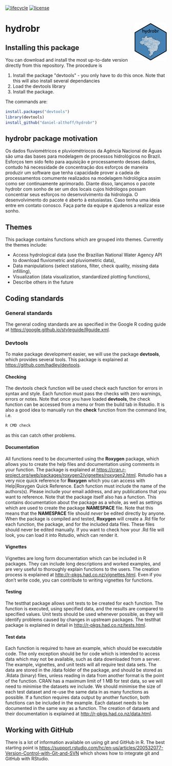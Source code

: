 [![lifecycle](https://img.shields.io/badge/lifecycle-experimental-orange.svg)](https://www.tidyverse.org/lifecycle/#experimental) 
[![license](https://img.shields.io/badge/license-GPL3-lightgrey.svg)](https://choosealicense.com/)
# hydrobr <img align='right' src='man/figures/logo.png' width="100">

## Installing this package
You can download and install the most up-to-date version directly from this repository. The procedure is
1. Install the package "devtools" - you only have to do this once. Note that this will also install several dependancies
2. Load the devtools library
3. Install the package.

The commands are:
``` R
install.packages("devtools")
library(devtools)
install_github("daniel-althoff/hydrobr")
```

## hydrobr package motivation
Os dados fluviométricos e pluviométriocos da Agência Nacional de Águas são uma das bases para modelagem de processos hidrológicos no Brazil. Esforços tem sido feito para aquisição e processamento desses dados, contudo há necessidade de concentração dos esforços de maneira produzir um software que tenha capacidade prover a cadeia de processamentos comumente realizados na modelagem hidrológica assim como ser continuamente aprimorado. Diante disso, lançamos o pacote hydrobr com sonho de ser um dos locais cujos hidrólogos possam concentrar seus esforços no desenvolvimento da hidrologia. O desenvolvimento do pacote é aberto à estusiastas. Caso tenha uma ideia entre em contato conosco. Faça parte da equipe e ajudenos a realizar esse sonho.


## Themes
This package contains functions which are grouped into themes. Currently the themes include:
- Access hydrological data (use the Brazilian National Water Agency API to download fluviometric and pluviometric data),
- Data manipulations (select stations, filter, check quality, missing data infilling),
- Visualization (data visualization, standardized plotting functions),
- Describe others in the future


## Coding standards
### General standards
The general coding standards are as specified in the Google R coding guide at https://google.github.io/styleguide/Rguide.xml.

### Devtools
To make package development easier, we will use the package **devtools**, which provides several tools. This package is explained at https://github.com/hadley/devtools.

#### Checking
The devtools check function will be used check each function for errors in syntax and style. Each function must pass the checks with zero warnings, errors or notes. Note that once you have loaded **devtools**, the check function can be accessed from a menu or from the build tab in Rstudio. It is also a good idea to manually run the **check** function from the command line, i.e. 
```R
R CMD check
```
as this can catch other problems.

#### Documentation
All functions need to be documented using the **Roxygen** package, which allows you to create the help files and documentation using comments in your function. The package is explained at https://cran.r-project.org/web/packages/roxygen2/vignettes/roxygen2.html. Rstudio has a very nice quick reference for **Roxygen** which you can access with Help|Roxygen Quick Reference.
Each function must include the name of the authors(s). Please include your email address, and any publications that you want to reference.
Note that the package itself also has a function. This contains documentation about the package as a whole, as well as settings which are used to create the package **NAMESPACE** file. Note that this means that the **NAMESPACE** file should _never_ be edited directly by anyone.
When the package is compiled and tested, **Roxygen** will create a .Rd file for each function, the package, and for the included data files. These files should never be edited manually. If you want to check how your .Rd file will look, you can load it into Rstudio, which can render it.

#### Vignettes
Vignettes are long form documentation which can be included in R packages. They can include long descriptions and worked examples, and are very useful to thoroughly explain functions to the users. The creation process is explained at http://r-pkgs.had.co.nz/vignettes.html. Even if you don’t write code, you can contribute to writing vignettes for functions.

#### Testing
The testthat package allows unit tests to be created for each function. The function is executed, using specified data, and the results are compared to specified values. Unit tests should be used whenever possible, as they will identify problems caused by changes in upstream packages. The testthat package is explained in detail in http://r-pkgs.had.co.nz/tests.html.

#### Test data
Each function is required to have an example, which should be executable code. The only exception should be for code which is intended to access data which may not be available, such as data downloaded from a server.
The example, vignettes, and unit tests will all require test data sets. The data are stored in the /data folder of the package, and should be stored as .Rdata (binary) files, unless reading in data from another format is the point of the function. CRAN has a maximum limit of 1 MB for test data, so we will need to minimise the datasets we include. We should minimise the size of each test dataset and re-use the same data in as many functions as possible. If a function requires data output by another function, both functions can be included in the example.
Each dataset needs to be documented in the same way as a function. The creation of datasets and their documentation is explained at http://r-pkgs.had.co.nz/data.html.


## Working with GitHub
There is a lot of information available on using git and GitHub in R. The best starting point is https://support.rstudio.com/hc/en-us/articles/200532077-Version-Control-with-Git-and-SVN which shows how to integrate git and GitHub with RStudio.




